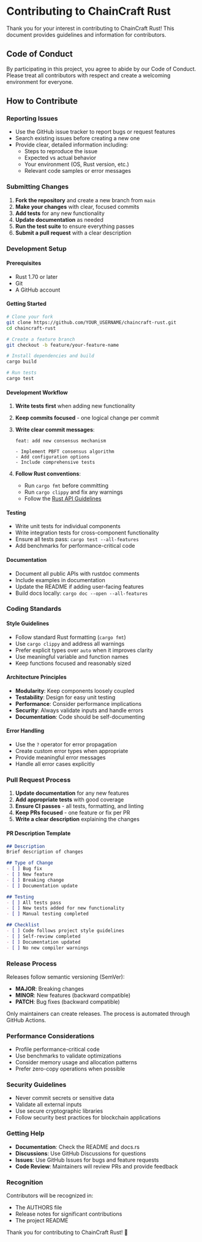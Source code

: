 # Contributing to ChainCraft Rust

Thank you for your interest in contributing to ChainCraft Rust! This document provides guidelines and information for contributors.

## Code of Conduct

By participating in this project, you agree to abide by our Code of Conduct. Please treat all contributors with respect and create a welcoming environment for everyone.

## How to Contribute

### Reporting Issues

- Use the GitHub issue tracker to report bugs or request features
- Search existing issues before creating a new one
- Provide clear, detailed information including:
  - Steps to reproduce the issue
  - Expected vs actual behavior  
  - Your environment (OS, Rust version, etc.)
  - Relevant code samples or error messages

### Submitting Changes

1. **Fork the repository** and create a new branch from `main`
2. **Make your changes** with clear, focused commits
3. **Add tests** for any new functionality
4. **Update documentation** as needed
5. **Run the test suite** to ensure everything passes
6. **Submit a pull request** with a clear description

### Development Setup

#### Prerequisites

- Rust 1.70 or later
- Git
- A GitHub account

#### Getting Started

```bash
# Clone your fork
git clone https://github.com/YOUR_USERNAME/chaincraft-rust.git
cd chaincraft-rust

# Create a feature branch
git checkout -b feature/your-feature-name

# Install dependencies and build
cargo build

# Run tests
cargo test
```

#### Development Workflow

1. **Write tests first** when adding new functionality
2. **Keep commits focused** - one logical change per commit
3. **Write clear commit messages**:
   ```
   feat: add new consensus mechanism
   
   - Implement PBFT consensus algorithm
   - Add configuration options
   - Include comprehensive tests
   ```

4. **Follow Rust conventions**:
   - Run `cargo fmt` before committing
   - Run `cargo clippy` and fix any warnings
   - Follow the [Rust API Guidelines](https://rust-lang.github.io/api-guidelines/)

#### Testing

- Write unit tests for individual components
- Write integration tests for cross-component functionality
- Ensure all tests pass: `cargo test --all-features`
- Add benchmarks for performance-critical code

#### Documentation

- Document all public APIs with rustdoc comments
- Include examples in documentation
- Update the README if adding user-facing features
- Build docs locally: `cargo doc --open --all-features`

### Coding Standards

#### Style Guidelines

- Follow standard Rust formatting (`cargo fmt`)
- Use `cargo clippy` and address all warnings
- Prefer explicit types over `auto` when it improves clarity
- Use meaningful variable and function names
- Keep functions focused and reasonably sized

#### Architecture Principles

- **Modularity**: Keep components loosely coupled
- **Testability**: Design for easy unit testing
- **Performance**: Consider performance implications
- **Security**: Always validate inputs and handle errors
- **Documentation**: Code should be self-documenting

#### Error Handling

- Use the `?` operator for error propagation
- Create custom error types when appropriate
- Provide meaningful error messages
- Handle all error cases explicitly

### Pull Request Process

1. **Update documentation** for any new features
2. **Add appropriate tests** with good coverage
3. **Ensure CI passes** - all tests, formatting, and linting
4. **Keep PRs focused** - one feature or fix per PR
5. **Write a clear description** explaining the changes

#### PR Description Template

```markdown
## Description
Brief description of changes

## Type of Change
- [ ] Bug fix
- [ ] New feature  
- [ ] Breaking change
- [ ] Documentation update

## Testing
- [ ] All tests pass
- [ ] New tests added for new functionality
- [ ] Manual testing completed

## Checklist
- [ ] Code follows project style guidelines
- [ ] Self-review completed
- [ ] Documentation updated
- [ ] No new compiler warnings
```

### Release Process

Releases follow semantic versioning (SemVer):

- **MAJOR**: Breaking changes
- **MINOR**: New features (backward compatible)  
- **PATCH**: Bug fixes (backward compatible)

Only maintainers can create releases. The process is automated through GitHub Actions.

### Performance Considerations

- Profile performance-critical code
- Use benchmarks to validate optimizations
- Consider memory usage and allocation patterns
- Prefer zero-copy operations when possible

### Security Guidelines

- Never commit secrets or sensitive data
- Validate all external inputs
- Use secure cryptographic libraries
- Follow security best practices for blockchain applications

### Getting Help

- **Documentation**: Check the README and docs.rs
- **Discussions**: Use GitHub Discussions for questions
- **Issues**: Use GitHub Issues for bugs and feature requests
- **Code Review**: Maintainers will review PRs and provide feedback

### Recognition

Contributors will be recognized in:
- The AUTHORS file
- Release notes for significant contributions
- The project README

Thank you for contributing to ChainCraft Rust! 🎉 